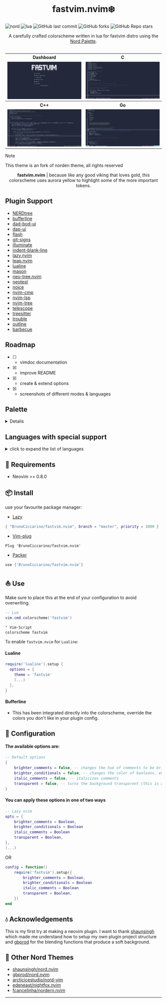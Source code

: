 <h1 align="center">
    fastvim.nvim❄️   
</h1>

![nord](https://img.shields.io/badge/nord-theme?style=for-the-badge&logo=lua&color=%232E3440) ![lua](https://img.shields.io/badge/lua-code?style=for-the-badge&logo=lua&color=%23789DBC) ![GitHub last commit](https://img.shields.io/github/last-commit/BrunoCiccarino/fastvim.nvim?style=for-the-badge&logo=lua&color=%238BCDCD) ![GitHub forks](https://img.shields.io/github/forks/BrunoCiccarino/fastvim.nvim?style=for-the-badge&logo=lua&color=%23a3be8c) ![GitHub Repo stars](https://img.shields.io/github/stars/BrunoCiccarino/fastvim.nvim?style=for-the-badge&logo=lua&color=%23624E88)

<div align="center">
    A carefully crafted colorscheme written in lua for fastvim distro using the <a href="https://www.nordtheme.com/docs/colors-and-palettes">Nord Palette</a>.
<br></br>
</div>

<table width="100%">
  <tr>
    <th>Dashboard</th>
    <th>C</th>
  </tr>
  <tr>
    <td width="50%">
      <img src="./img/perfectstorm.jpg" />
    </td>
    <td width="50%">
      <img src="./img/stormc.jpg" />
    </td>
  </tr>
  <tr>
    <th>C++</th>
    <th>Go</th>
  </tr>
  <tr>
    <td width="50%">
      <img src="./img/stormcpp.jpg" />
    </td>
    <td width="50%">
      <img src="./img/stormgo.jpg" />
    </td>
  </tr>
</table>

> [!NOTE]
> This theme is an fork of norden theme, all rights reserved

<div align="center">

**fastvim.nvim** | because like any good viking that loves gold, this colorscheme uses aurora yellow to highlight some of the more important tokens.
</div>

## Plugin Support

- [NERDtree](https://github.com/preservim/nerdtree)
- [bufferline](https://github.com/akinsho/bufferline.nvim)
- [dad-bod-ui](https://github.com/kristijanhusak/vim-dadbod-ui)
- [dap-ui](https://github.com/rcarriga/nvim-dap-ui)
- [flash](https://github.com/kristijanhusak/vim-dadbod-ui)
- [git-signs](https://github.com/lewis6991/gitsigns.nvim)
- [illuminate](https://github.com/RRethy/vim-illuminate)
- [indent-blank-line](https://github.com/lukas-reineke/indent-blankline.nvim)
- [lazy,nvim](https://github.com/folke/lazy.nvim)
- [leap.nvim](https://github.com/ggandor/leap.nvim)
- [lualine](https://github.comn/vim-lualine/lualine.nvim)
- [mason](https://github.com/williamboman/mason.nvim)
- [neo-tree.nvim](https://github.com/nvim-neo-tree/neo-tree.nvim)
- [neotest](https://github.com/nvim-neotest/neotest)
- [noice](https://github.com/folke/noice.nvim)
- [nvim-cmp](https://github.com/hrsh7th/nvim-cmp)
- [nvim-lsp](https://github.com/neovim/nvim-lspconfig)
- [nvim-tree](https://github.com/nvim-tree/nvim-tree.lua)
- [telescope](https://github.com/nvim-telescope/telescope.nvim)
- [treesitter](https://github.com/nvim-treesitter/nvim-treesitter)
- [trouble](https://github.com/folke/trouble.nvim)
- [outline](https://github.com/hedyhli/outline.nvim)
- [barbecue](https://github.com/utilyre/barbecue.nvim)

## Roadmap
 - [ ] - vimdoc documentation
 - [x] - improve README 
 - [x] - create & extend options
 - [x] - screenshots of different modes & languages

## Palette 
<details>
    ```lua 
local colors = {    
    bg = "#24283b",
    fg = "#ECEFF4",
    night = {
        c0 = "#1f2335",
        c1 = "#1b1e2d",
        c2 = "#434c5e",
        c3 = "#4c566a",
    },
    snow = {
        c0 = "#d8dee9",
        c1 = "#e5e9f0",
        c2 = "#eceff4",
    },
    frost = {
        blue       = "#789DBC",
        light_blue = "#bae1ff",
        sea        = "#8fbcbb",
        turquoise  = "#8BCDCD",
    },
    aurora = {
        green  = "#a3be8c",
        orange = "#d08770",
        purple = "#624E88",
        red    = "#bf616a",
        yellow = "#F6F193",
    },
    blend = {
        red       = U.blend("#bf616a", "#2E3440", 0.1),
        yellow    = U.blend("#F6F193", "#FDFFAB", 0.1),
        green     = U.blend("#A1EEBD", "#8DB596", 0.1),
        turquoise = U.blend("#88c0d0", "#2E3440", 0.1),
        blue      = U.blend("#5e81ac", "#2E3440", 0.2),
        bluec1    = U.blend("#5e81ac", "#2E3440", 0.3),
        comment   = U.blend("#616E88", "#2E3440", 0.9),
    },
    special = {
        sea = "#8EBDBC",
        light_blue = "#7AA1BE",
    },
}
    
    ```
</details>

## Languages with special support
<details>
  <summary>click to expand the list of languages</summary>

  *missing languages will be supported upon popular request*

- [ ] - Clojure
- [ ] - Haskell
- [ ] - Scala
- [ ] - Zig
- [ ] - JAVA
- [x] - Python
- [x] - C++
- [x] - C
- [x] - Rust
- [x] - Bash
- [x] - CSS
- [x] - Gitconfig
- [x] - Go & (gomod, gosum)
- [x] - HTML
- [x] - HTTP
- [x] - JSON
- [x] - JSX
- [x] - Javascript
- [x] - Lua
- [x] - Markdown
- [x] - SQL
- [x] - TSX
- [x] - Toml
- [x] - Typescript
- [x] - Xml
- [x] - Yaml
- [x] - ZSH
- [x] - RobotFramework

</details>

## 🎐 Requirements

+ Neovim >= 0.8.0

## 📦 Install

use your favourite package manager:

- [Lazy](https://github.com/folke/lazy.nvim)
```lua
{ "BrunoCiccarino/fastvim.nvim", branch = "master", priority = 1000 }
```

- [Vim-plug](https://github.com/junegunn/vim-plug)
```vim
Plug 'BrunoCiccarino/fastvim.nvim'
```

- [Packer](https://github.com/wbthomason/packer.nvim)
```lua
use {'BrunoCiccarino/fastvim.nvim'}
```

## ⛵ Use

Make sure to place this at the end of your configuration to avoid overwriting.

```lua
-- Lua
vim.cmd.colorscheme('fastvim')
```
```vim
" Vim-Script
colorscheme fastvim
```

To enable `fastvim.nvim` for `Lualine`:

#### Lualine

```lua
require('lualine').setup {
  options = {
    theme = 'fastvim'
    (...)
  },
}
```

#### Bufferline

- This has been integrated directly into the colorscheme, override the colors you don't like in your plugin config.

## 🔧 Configuration

#### The available options are:

```lua
-- Default options
{
    brighter_comments = false, -- changes the hue of comments to be brighter and easier to read.
    brighter_conditionals = false, -- changes the color of booleans, enums and readonly to aurora yellow from light blue.
    italic_comments = false, -- italicizes comments
    transparent = false, -- turns the background transparent (this is a WIP and there might be inconsistencies)
}
```

#### You can apply these options in one of two ways

```lua
-- Lazy nvim
opts = {
    brighter_comments = Boolean,
    brighter_conditionals = Boolean
    italic_comments = Boolean
    transparent = Boolean,
},
(...)
```

OR

```lua
config = function()
    require('fastvim').setup({
        brighter_comments = Boolean,
        brighter_conditionals = Boolean
        italic_comments = Boolean
        transparent = Boolean,
    })
end
```

## 💧 Acknowledgements

This is my first try at making a neovim plugin. I want to thank [shaunsingh](https://github.com/shaunsingh) which made me understand how to setup my own plugin project structure and [gbprod](https://github.com/gbprod) for the blending functions that produce a soft background.
 
## 🌊 Other Nord Themes

- [shaunsingh/nord.nvim](https://github.com/shaunsingh/nord.nvim)
- [gbprod/nord.nvim](https://github.com/gbprod/nord.nvim)
- [arcticicestudio/nord-vim](https://github.com/arcticicestudio/nord-vim)
- [edeneast/nightfox.nvim](https://github.com/EdenEast/nightfox.nvim)
- [fcancelinha/nordern.nvim](https://github.com/fcancelinha/nordern.nvim)

----------------------------------------------------------------------------------------------------------------------
